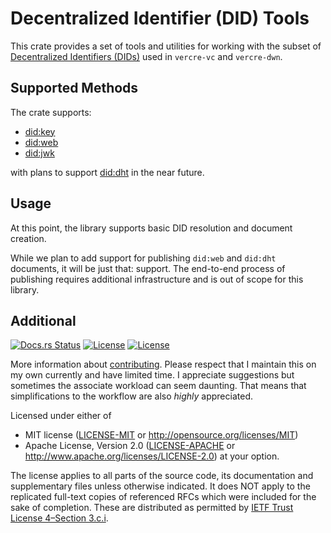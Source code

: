 # Decentralized Identifier (DID) Tools

This crate provides a set of tools and utilities for working with the subset of 
[Decentralized Identifiers (DIDs)](https://www.w3.org/TR/did-core/) used in
 `vercre-vc` and `vercre-dwn`.

## Supported Methods

The crate supports:

- [did:key](https://w3c-ccg.github.io/did-method-key/)
- [did:web](https://w3c-ccg.github.io/did-method-web/)
- [did:jwk](https://github.com/quartzjer/did-jwk/blob/main/spec.md/)

with plans to support [did:dht](https://did-dht.com/) in the near future.

## Usage

At this point, the library supports basic DID resolution and document creation. 

While we plan to add support for publishing `did:web` and `did:dht` documents,
it will be just that: support. The end-to-end process of publishing requires 
additional infrastructure and is out of scope for this library.

## Additional

[![Docs.rs Status](https://docs.rs/oxide-auth/badge.svg)](https://docs.rs/oxide-auth/)
[![License](https://img.shields.io/badge/license-MIT-blue.svg)](./LICENSE-MIT)
[![License](https://img.shields.io/badge/license-Apache-blue.svg)](./LICENSE-APACHE)

More information about [contributing][CONTRIBUTING]. Please respect that I
maintain this on my own currently and have limited time. I appreciate
suggestions but sometimes the associate workload can seem daunting. That means
that simplifications to the workflow are also *highly* appreciated.

Licensed under either of

- MIT license ([LICENSE-MIT] or <http://opensource.org/licenses/MIT>)
- Apache License, Version 2.0 ([LICENSE-APACHE] or <http://www.apache.org/licenses/LICENSE-2.0>)
at your option.

The license applies to all parts of the source code, its documentation and
supplementary files unless otherwise indicated. It does NOT apply to the
replicated full-text copies of referenced RFCs which were included for the sake
of completion. These are distributed as permitted by [IETF Trust License
4–Section 3.c.i][IETF4].

<!-- [CHANGES]: CHANGELOG.md -->
[CONTRIBUTING]: ./CONTRIBUTING.md
[LICENSE-MIT]: ./LICENSE-MIT
[LICENSE-APACHE]: ./LICENSE-APACHE
[IETF4]: https://trustee.ietf.org/license-info/IETF-TLP-4.htm
